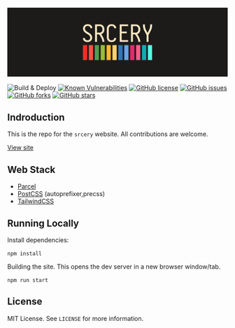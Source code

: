 ![Srcery Banner](/assets/images/title.png)

![Build & Deploy](https://github.com/srcery-colors/srcery-colors.github.io-src/workflows/Build%20&%20Deploy/badge.svg)
[![Known Vulnerabilities](https://snyk.io/test/github/srcery-colors/srcery-colors.github.io-src/badge.svg?targetFile=package.json)](https://snyk.io/test/github/srcery-colors/srcery-colors.github.io-src?targetFile=package.json)
[![GitHub license](https://img.shields.io/github/license/srcery-colors/srcery-colors.github.io-src.svg)](https://github.com/srcery-colors/srcery-colors.github.io-src/blob/master/LICENSE)
[![GitHub issues](https://img.shields.io/github/issues/srcery-colors/srcery-colors.github.io-src.svg)](https://github.com/srcery-colors/srcery-colors.github.io-src/issues)
[![GitHub forks](https://img.shields.io/github/forks/srcery-colors/srcery-colors.github.io-src.svg)](https://github.com/srcery-colors/srcery-colors.github.io-src/network)
[![GitHub stars](https://img.shields.io/github/stars/srcery-colors/srcery-colors.github.io-src.svg)](https://github.com/srcery-colors/srcery-colors.github.io-src/stargazers)

Indroduction
------------

This is the repo for the `srcery` website.  All contributions are
welcome.

[View site](https://srcery-colors.github.io/)

Web Stack
---------

* [Parcel](https://parceljs.org)
* [PostCSS](https://postcss.org) (autoprefixer,precss)
* [TailwindCSS](https://tailwindcss.com)

Running Locally
---------------

Install dependencies:

    npm install

Building the site.  This opens the dev server in a new browser window/tab.

    npm run start

License
-------
MIT License. See `LICENSE` for more information.
